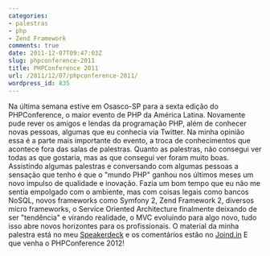 ```yaml
---
categories:
- palestras
- php
- Zend Framework
comments: true
date: 2011-12-07T09:47:03Z
slug: phpconference-2011
title: PHPConference 2011
url: /2011/12/07/phpconference-2011/
wordpress_id: 835
---
```


Na última semana estive em Osasco-SP para a sexta edição do PHPConference, o maior evento de PHP da América Latina.
Novamente pude rever os amigos e lendas da programação PHP, além de conhecer novas pessoas, algumas que eu conhecia via Twitter. Na minha opinião essa é a parte mais importante do evento, a troca de conhecimentos que acontece fora das salas de palestras.
Quanto as palestras, não consegui ver todas as que gostaria, mas as que consegui ver foram muito boas.
Assistindo algumas palestras e conversando com algumas pessoas a sensação que tenho é que o "mundo PHP" ganhou nos últimos meses um novo impulso de qualidade e inovação. Fazia um bom tempo que eu não me sentia empolgado com o ambiente, mas com coisas legais como bancos NoSQL, novos frameworks como Symfony 2, Zend Framework 2, diversos micro frameworks, o Service Oriented Architecture finalmente deixando de ser "tendência" e virando realidade, o MVC evoluindo para algo novo, tudo isso abre novos horizontes para os profissionais.
O material da minha palestra está no meu [Speakerdeck](http://speakerdeck.com/u/eminetto/p/otimizando-aplicacoes-com-zend-framework) e os comentários estão no [Joind.in](http://joind.in/talk/view/4505)
E que venha o PHPConference 2012!
